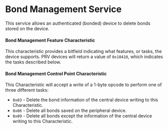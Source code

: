 # Bond Management Service
This service allows an authenticated (bonded) device to delete bonds stored on the device.

#### Bond Management Feature Characteristic
This characteristic provides a bitfield indicating what features, or tasks, the device supports.
PRV devices will return a value of `0x10410`, which indicates the tasks described below.

#### Bond Management Control Point Characteristic
This Characteristic will accept a write of a 1-byte opcode to perform one of three different tasks:
* `0x03` - Delete the bond information of the central device writing to this Characteristic.
* `0x06` - Delete all bonds saved on the peripheral device.
* `0x09` - Delete all bonds except the information of the central device writing to this Characteristic.
